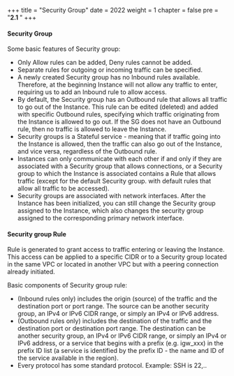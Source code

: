 +++
title = "Security Group"
date = 2022
weight = 1
chapter = false
pre = "<b>2.1 </b>"
+++

#### Security Group

Some basic features of Security group:

* Only Allow rules can be added, Deny rules cannot be added.
* Separate rules for outgoing or incoming traffic can be specified.
* A newly created Security group has no Inbound rules available.
  Therefore, at the beginning Instance will not allow any traffic to enter, requiring us to add an Inbound rule to allow access.
* By default, the Security group has an Outbound rule that allows all traffic to go out of the Instance.
This rule can be edited (deleted) and added with specific Outbound rules, specifying which traffic originating from the Instance is allowed to go out.
If the SG does not have an Outbound rule, then no traffic is allowed to leave the Instance.
* Security groups is a Stateful service - meaning that if traffic going into the Instance is allowed, then the traffic can also go out of the Instance, and vice versa, regardless of the Outbound rule.
* Instances can only communicate with each other if and only if they are associated with a Security group that allows connections, or a Security group to which the Instance is associated contains a Rule that allows traffic (except for the default Security group. with default rules that allow all traffic to be accessed).
* Security groups are associated with network interfaces.
After the Instance has been initialized, you can still change the Security group assigned to the Instance, which also changes the security group assigned to the corresponding primary network interface.

#### Security group Rule

Rule is generated to grant access to traffic entering or leaving the Instance. This access can be applied to a specific CIDR or to a Security group located in the same VPC or located in another VPC but with a peering connection already initiated.

Basic components of Security group rule:
* (Inbound rules only) includes the origin (source) of the traffic and the destination port or port range.
The source can be another security group, an IPv4 or IPv6 CIDR range, or simply an IPv4 or IPv6 address.
* (Outbound rules only) includes the destination of the traffic and the destination port or destination port range.
The destination can be another security group, an IPv4 or IPv6 CIDR range, or simply an IPv4 or IPv6 address, or a service that begins with a prefix (e.g. igw_xxx) in the prefix ID list (a service is identified by the prefix ID - the name and ID of the service available in the region).
* Every protocol has some standard protocol. Example: SSH is 22,..